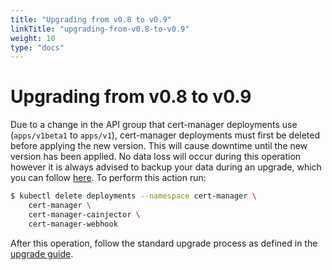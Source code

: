 ```yaml
---
title: "Upgrading from v0.8 to v0.9"
linkTitle: "upgrading-from-v0.8-to-v0.9"
weight: 10
type: "docs"
---
```


# Upgrading from v0.8 to v0.9

Due to a change in the API group that cert-manager deployments use
(`apps/v1beta1` to `apps/v1`), cert-manager deployments must first be deleted
before applying the new version. This will cause downtime until the new version
has been applied. No data loss will occur during this operation however it is
always advised to backup your data during an upgrade, which you can follow
[here](../tutorials/backup.md). To perform this action run:

```bash
$ kubectl delete deployments --namespace cert-manager \
    cert-manager \
    cert-manager-cainjector \
    cert-manager-webhook
```

After this operation, follow the standard upgrade process as defined in the
[upgrade guide](./index.md).
